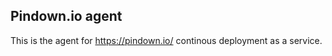 Pindown.io agent
----------------

This is the agent for https://pindown.io/ continous deployment as a service.

